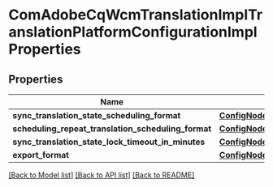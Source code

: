 # ComAdobeCqWcmTranslationImplTranslationPlatformConfigurationImplProperties

## Properties
Name | Type | Description | Notes
------------ | ------------- | ------------- | -------------
**sync_translation_state_scheduling_format** | [**ConfigNodePropertyString**](ConfigNodePropertyString.md) |  | [optional] 
**scheduling_repeat_translation_scheduling_format** | [**ConfigNodePropertyString**](ConfigNodePropertyString.md) |  | [optional] 
**sync_translation_state_lock_timeout_in_minutes** | [**ConfigNodePropertyString**](ConfigNodePropertyString.md) |  | [optional] 
**export_format** | [**ConfigNodePropertyDropDown**](ConfigNodePropertyDropDown.md) |  | [optional] 

[[Back to Model list]](../README.md#documentation-for-models) [[Back to API list]](../README.md#documentation-for-api-endpoints) [[Back to README]](../README.md)


